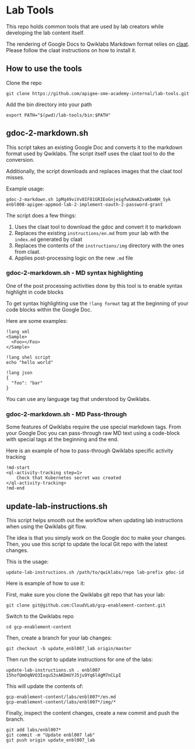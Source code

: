 # Lab Tools

This repo holds common tools that are used by lab creators while developing
the lab content itself.

The rendering of Google Docs to Qwiklabs Markdown format relies on [claat](https://github.com/googlecodelabs/tools/tree/main/claat).
Please follow the claat instructions on how to install it.

## How to use the tools


Clone the repo

```shell script
git clone https://github.com/apigee-sme-academy-internal/lab-tools.git
```

Add the bin directory into your path

```shell script
export PATH="$(pwd)/lab-tools/bin:$PATH"
```

## gdoc-2-markdown.sh

This script takes an existing Google Doc and converts it to the markdown
format used by Qwiklabs. The script itself uses the claat tool to do the
conversion.

Additionally, the script downloads and replaces images that the claat tool misses.


Example usage:

```shell script
gdoc-2-markdown.sh 1pMq49viVv0IF81GRIEoGnjeigfwUAmAZvaKbmNH_Syk enbl008-apigee-appmod-lab-2-implement-oauth-2-password-grant
```

The script does a few things:

1. Uses the claat tool to download the gdoc and convert it to markdown
2. Replaces the existing `instructions/en.md` from your lab with the `index.md` generated by claat
3. Replaces the contents of the `instructions/img` directory with the ones from claat.
4. Applies post-processing logic on the new `.md` file


### gdoc-2-markdown.sh - MD syntax highlighting

One of the post processing activities done by this tool is to enable syntax highlight in code blocks

To get syntax highlighting use the `!lang format` tag at the beginning of your code blocks within the Google Doc.

Here are some examples:

```shell script
!lang xml
<Sample>
  <Foo></Foo>
</Sample>
```

```shell script
!lang shel script
echo "hello world"
```

```shell script
!lang json
{
  "foo": "bar"
}
```

You can use any language tag that understood by Qwiklabs.

### gdoc-2-markdown.sh - MD Pass-through

Some features of Qwiklabs require the use special markdown tags.
From your Google Doc you can pass-through raw MD text using a code-block with special tags
at the beginning and the end.

Here is an example of how to pass-through Qwiklabs specific activity tracking

```shell script
!md-start
<ql-activity-tracking step=1>
    Check that Kubernetes secret was created
</ql-activity-tracking>
!md-end
```


## update-lab-instructions.sh


This script helps smooth out the workflow when updating lab instructions when using the Qwiklabs git flow.

The idea is that you simply work on the Google doc to make your changes.
Then, you use this script to update the local Git repo with the latest changes.

This is the usage:

```shell script
update-lab-instructions.sh /path/to/qwiklabs/repo lab-prefix gdoc-id
```

Here is example of how to use it:

First, make sure you clone the Qwiklabs git repo that has your lab:
```
git clone git@github.com:CloudVLab/gcp-enablement-content.git
```
Switch to the Qwiklabs repo

```shell script
cd gcp-enablement-content
```

Then, create a branch for your lab changes:
```
git checkout -b update_enbl007_lab origin/master
```

Then run the script to update instructions for one of the labs:
```shell script
update-lab-instructions.sh . enbl007 15hofQmOqNVO3IxquS3sAKDmUYJ5ju9Yq6l4gM7nCLpI
```

This will update the contents of:

```
gcp-enablement-content/labs/enbl007*/en.md
gcp-enablement-content/labs/enbl007*/img/*
```

Finally, inspect the content changes, create a new commit and push the branch.
```shell script
git add labs/enbl007*
git commit -m "Update enbl007 lab"
git push origin update_enbl007_lab
```